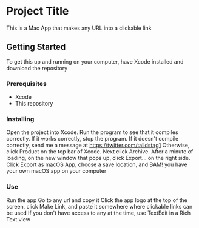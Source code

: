 # Project Title

This is a Mac App that makes any URL into a clickable link

## Getting Started

To get this up and running on your computer, have Xcode installed and download the repository

### Prerequisites

* Xcode
* This repository

### Installing

Open the project into Xcode. Run the program to see that it compiles correctly. If it works correctly, stop the program.
If it doesn't compile correctly, send me a message at https://twitter.com/talldstag1
Otherwise, click Product on the top bar of Xcode. Next click Archive. After a minute of loading, on the new window that pops up, click Export... on the right side. Click Export as macOS App, choose a save location, and BAM! you have your own macOS app on your computer

### Use
Run the app
Go to any url and copy it
Click the app logo at the top of the screen, click Make Link, and paste it somewhere where clickable links can be used
If you don't have access to any at the time, use TextEdit in a Rich Text view
